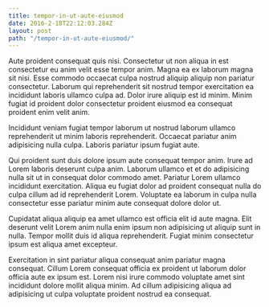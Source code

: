 ```yaml
---
title: tempor-in-ut-aute-eiusmod
date: 2016-2-18T22:12:03.284Z
layout: post
path: "/tempor-in-ut-aute-eiusmod/"
---
```


Aute proident consequat quis nisi. Consectetur ut non aliqua in est consectetur eu anim velit esse tempor anim. Magna ea ex laborum magna sit nisi. Esse commodo occaecat culpa nostrud aliquip aliquip non pariatur consectetur. Laborum qui reprehenderit sit nostrud tempor exercitation ea incididunt laboris ullamco culpa ad. Dolor irure aliquip est id minim. Minim fugiat id proident dolor consectetur proident eiusmod ea consequat proident enim velit anim.

Incididunt veniam fugiat tempor laborum ut nostrud laborum ullamco reprehenderit ut minim laboris reprehenderit. Occaecat pariatur anim adipisicing nulla culpa. Laboris pariatur ipsum fugiat aute.

Qui proident sunt duis dolore ipsum aute consequat tempor anim. Irure ad Lorem laboris deserunt culpa anim. Laborum ullamco et et do adipisicing nulla sit ut in consequat dolor commodo amet. Pariatur Lorem ullamco incididunt exercitation. Aliqua eu fugiat dolor ad proident consequat nulla do culpa cillum ad id reprehenderit Lorem. Voluptate ea laborum in culpa nulla consectetur esse pariatur minim aute consequat dolore dolor ut.

Cupidatat aliqua aliquip ea amet ullamco est officia elit id aute magna. Elit deserunt velit Lorem anim nulla enim ipsum non adipisicing ut aliquip sunt in nulla. Tempor mollit duis id aliqua reprehenderit. Fugiat minim consectetur ipsum est aliqua amet excepteur.

Exercitation in sint pariatur aliqua consequat anim pariatur magna consequat. Cillum Lorem consequat officia ex proident ut laborum dolor officia aute ex ipsum est. Lorem nisi irure commodo voluptate amet sint incididunt dolore mollit aliqua minim. Ad cillum adipisicing aliqua ad adipisicing ut culpa voluptate proident nostrud ea consequat.